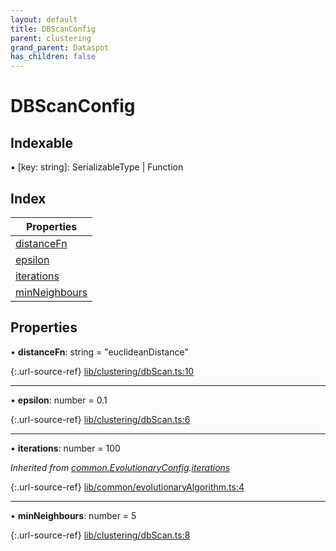 ```yaml
---
layout: default
title: DBScanConfig
parent: clustering
grand_parent: Dataspot
has_children: false
---
```


# DBScanConfig

## Indexable

▪ [key: string]: SerializableType \| Function

## Index

| Properties |
|-----------|
| [distanceFn](#distancefn) |
| [epsilon](#epsilon) |
| [iterations](#iterations) |
| [minNeighbours](#minneighbours) |

## Properties

•  **distanceFn**: string = "euclideanDistance"

{:.url-source-ref}
[lib/clustering/dbScan.ts:10](https://github.com/ascentcore/dataspot/blob/e77cac2/lib/clustering/dbScan.ts#L10)

___

•  **epsilon**: number = 0.1

{:.url-source-ref}
[lib/clustering/dbScan.ts:6](https://github.com/ascentcore/dataspot/blob/e77cac2/lib/clustering/dbScan.ts#L6)

___

•  **iterations**: number = 100

*Inherited from [common.EvolutionaryConfig](../common_evolutionaryconfig).[iterations](../common_evolutionaryconfig#iterations)*

{:.url-source-ref}
[lib/common/evolutionaryAlgorithm.ts:4](https://github.com/ascentcore/dataspot/blob/e77cac2/lib/common/evolutionaryAlgorithm.ts#L4)

___

•  **minNeighbours**: number = 5

{:.url-source-ref}
[lib/clustering/dbScan.ts:8](https://github.com/ascentcore/dataspot/blob/e77cac2/lib/clustering/dbScan.ts#L8)
